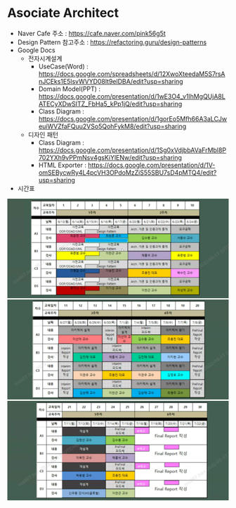 # Asociate Architect

* Naver Cafe 주소 : https://cafe.naver.com/pink56g5t
* Design Pattern 참고주소 : https://refactoring.guru/design-patterns
* Google Docs
  * 전자시계설계
    * UseCase(Word) : https://docs.google.com/spreadsheets/d/12XwoXteedaM5S7rsAnJCEks1E5lsvWVYD08lt9elDBA/edit?usp=sharing
    * Domain Model(PPT) : https://docs.google.com/presentation/d/1wE3O4_v1lhMgQUjA8LATECyXDwSITZ_FbHa5_kPp1jQ/edit?usp=sharing
    * Class Diagram : https://docs.google.com/presentation/d/1gorEo5Mfh66A3aLCJweuiWVZfaFQuu2VSo5QohFykM8/edit?usp=sharing
  * 디자인 패턴
    * Class Diagram : https://docs.google.com/presentation/d/1Sg0xVdjbbAVaFrMbl8P702YXh9vPPmNsv4gsKiYlENw/edit?usp=sharing
    * HTML Exporter : https://docs.google.com/presentation/d/1V-omSEBycwRy4L4pcVH3OPdoMzZiS55SBU7sD4pMTQ4/edit?usp=sharing
* 시간표

![time1](https://github.com/redspy/AsociateArchitect/blob/main/%EC%8B%9C%EA%B0%84%ED%91%9C/%EC%8B%9C%EA%B0%84%ED%91%9C%201.jpg)
![time2](https://github.com/redspy/AsociateArchitect/blob/main/%EC%8B%9C%EA%B0%84%ED%91%9C/%EC%8B%9C%EA%B0%84%ED%91%9C%202.jpg)
![time3](https://github.com/redspy/AsociateArchitect/blob/main/%EC%8B%9C%EA%B0%84%ED%91%9C/%EC%8B%9C%EA%B0%84%ED%91%9C%203.jpg)
